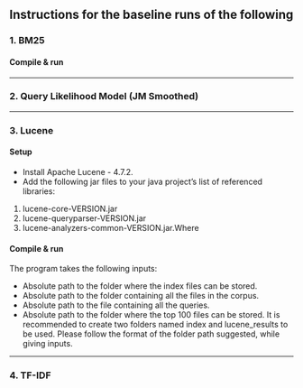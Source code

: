 ## Instructions for the baseline runs of the following


### 1. BM25

#### Compile & run

---

### 2. Query Likelihood Model (JM Smoothed)

---

### 3. Lucene
#### Setup
 - Install Apache Lucene - 4.7.2.
 - Add the following jar files to your java project’s list of referenced libraries:
 1. lucene-core-VERSION.jar
 2. lucene-queryparser-VERSION.jar
 3. lucene-analyzers-common-VERSION.jar.Where

#### Compile & run
The program takes the following inputs:
 - Absolute path to the folder where the index files can be stored.
 - Absolute path to the folder containing all the files in the corpus.
 - Absolute path to the file containing all the queries.
 - Absolute path to the folder where the top 100 files can be stored.
It is recommended to create two folders named index and lucene_results to be used.
Please follow the format of the folder path suggested, while giving inputs.

---

### 4. TF-IDF
